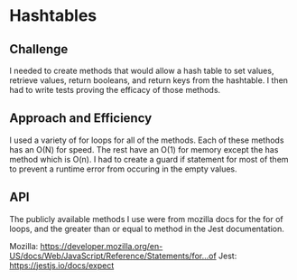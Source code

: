 # Hashtables

## Challenge

I needed to create methods that would allow a hash table to set values, retrieve values, return booleans, and return keys from the hashtable. I then had to write tests proving the efficacy of those methods.

## Approach and Efficiency

I used a variety of for loops for all of the methods. Each of these methods has an O(N) for speed. The rest have an O(1) for memory except the has method which is O(n). I had to create a guard if statement for most of them to prevent a runtime error from occuring in the empty values.

## API

The publicly available methods I use were from mozilla docs for the for of loops, and the greater than or equal to method in the Jest documentation.

Mozilla: https://developer.mozilla.org/en-US/docs/Web/JavaScript/Reference/Statements/for...of
Jest: https://jestjs.io/docs/expect
